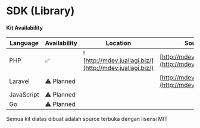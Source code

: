 # SDK (Library)

#### Kit Availability

| Language   | Availability | Location                                                                                                                  | Source                                                                   |
|------------|--------------|---------------------------------------------------------------------------------------------------------------------------|--------------------------------------------------------------------------|
| PHP        | ✅            | ![http://mdev.juallagi.biz/](http://mdev.juallagi.biz/) | [http://mdev.juallagi.biz/](http://mdev.juallagi.biz/)   |
| Laravel    | ⚠️ Planned   |                                                                                                                           | [http://mdev.juallagi.biz/](http://mdev.juallagi.biz/) |
| JavaScript | ⚠️ Planned   |                                                                                                                           |                                                                          |
| Go         | ⚠️ Planned   |                                                                                                                           |                                                                          |

Semua kit diatas dibuat adalah source terbuka dengan lisensi MIT
